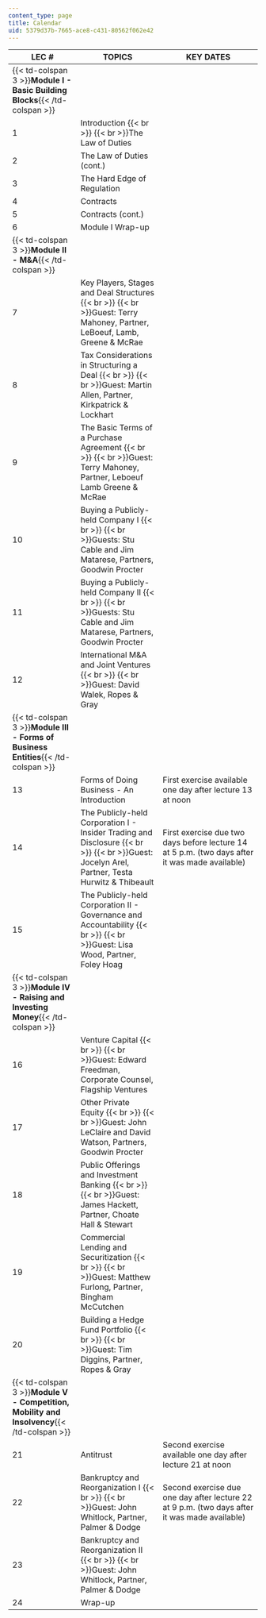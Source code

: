 ```yaml
---
content_type: page
title: Calendar
uid: 5379d37b-7665-ace8-c431-80562f062e42
---
```


| LEC # | TOPICS | KEY DATES |
| --- | --- | --- |
| {{< td-colspan 3 >}}**Module I - Basic Building Blocks**{{< /td-colspan >}} |||
| 1 | Introduction  {{< br >}}  {{< br >}}The Law of Duties |  |
| 2 | The Law of Duties (cont.) |  |
| 3 | The Hard Edge of Regulation |  |
| 4 | Contracts |  |
| 5 | Contracts (cont.) |  |
| 6 | Module I Wrap-up |  |
| {{< td-colspan 3 >}}**Module II - M&A**{{< /td-colspan >}} |||
| 7 | Key Players, Stages and Deal Structures  {{< br >}}  {{< br >}}Guest: Terry Mahoney, Partner, LeBoeuf, Lamb, Greene & McRae |  |
| 8 | Tax Considerations in Structuring a Deal  {{< br >}}  {{< br >}}Guest: Martin Allen, Partner, Kirkpatrick & Lockhart |  |
| 9 | The Basic Terms of a Purchase Agreement  {{< br >}}  {{< br >}}Guest: Terry Mahoney, Partner, Leboeuf Lamb Greene & McRae |  |
| 10 | Buying a Publicly-held Company I  {{< br >}}  {{< br >}}Guests: Stu Cable and Jim Matarese, Partners, Goodwin Procter |  |
| 11 | Buying a Publicly-held Company II  {{< br >}}  {{< br >}}Guests: Stu Cable and Jim Matarese, Partners, Goodwin Procter |  |
| 12 | International M&A and Joint Ventures  {{< br >}}  {{< br >}}Guest: David Walek, Ropes & Gray |  |
| {{< td-colspan 3 >}}**Module III - Forms of Business Entities**{{< /td-colspan >}} |||
| 13 | Forms of Doing Business - An Introduction | First exercise available one day after lecture 13 at noon |
| 14 | The Publicly-held Corporation I - Insider Trading and Disclosure  {{< br >}}  {{< br >}}Guest: Jocelyn Arel, Partner, Testa Hurwitz & Thibeault | First exercise due two days before lecture 14 at 5 p.m. (two days after it was made available) |
| 15 | The Publicly-held Corporation II - Governance and Accountability  {{< br >}}  {{< br >}}Guest: Lisa Wood, Partner, Foley Hoag |  |
| {{< td-colspan 3 >}}**Module IV - Raising and Investing Money**{{< /td-colspan >}} |||
| 16 | Venture Capital  {{< br >}}  {{< br >}}Guest: Edward Freedman, Corporate Counsel, Flagship Ventures |  |
| 17 | Other Private Equity  {{< br >}}  {{< br >}}Guest: John LeClaire and David Watson, Partners, Goodwin Procter |  |
| 18 | Public Offerings and Investment Banking  {{< br >}}  {{< br >}}Guest: James Hackett, Partner, Choate Hall & Stewart |  |
| 19 | Commercial Lending and Securitization  {{< br >}}  {{< br >}}Guest: Matthew Furlong, Partner, Bingham McCutchen |  |
| 20 | Building a Hedge Fund Portfolio  {{< br >}}  {{< br >}}Guest: Tim Diggins, Partner, Ropes & Gray |  |
| {{< td-colspan 3 >}}**Module V - Competition, Mobility and Insolvency**{{< /td-colspan >}} |||
| 21 | Antitrust | Second exercise available one day after lecture 21 at noon |
| 22 | Bankruptcy and Reorganization I  {{< br >}}  {{< br >}}Guest: John Whitlock, Partner, Palmer & Dodge | Second exercise due one day after lecture 22 at 9 p.m. (two days after it was made available) |
| 23 | Bankruptcy and Reorganization II  {{< br >}}  {{< br >}}Guest: John Whitlock, Partner, Palmer & Dodge |  |
| 24 | Wrap-up |